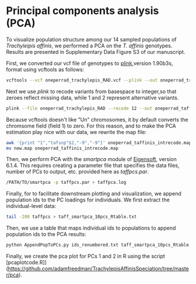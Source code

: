 # Principal components analysis (PCA)
To visualize population structure among our 14 sampled populations of *Trachyleipis affinis*, we performed a PCA on the *T. affinis* genotypes. Results are presented in Supplementary Data Figure S3 of our manuscript.

First, we converted our vcf file of genotypes to [plink](https://www.cog-genomics.org/plink2),version 1.90b3s, format using vcftools as follows:
```bash
vcftools --vcf oneperrad_trachylepis_RAD.vcf --plink --out oneperrad_trachylepis_RAD
```
Next we use *plink* to recode variants from basespace to integer,so that zeroes reflect missing data, while 1 and 2 represent alternative variants.
```bash
plink --file oneperrad_trachylepis_RAD --recode 12 --out oneperrad_taffinis_intrecode
```

Because vcftools doesn't like "Un" chromosomes, it by default converts the chromsome field (field 1) to zero. For this reason, and to make the PCA estimation play nice with our data, we rewrite the map file:
```bash
awk '{print "1","tafsnp"$2,"-9","-9"}' oneperrad_taffinis_intrecode.map > new.map
mv new.map oneperrad_taffinis_intrecode.map
```
Then, we perform PCA with the *smartpca* module of [Eigensoft](https://www.hsph.harvard.edu/alkes-price/software/), version 6.1.4. This requires creating a parameter file that specifies the data files, number of PCs to output, etc. provided here as *taffpcs.par*.
```bash
/PATH/TO/smartpca -p taffpcs.par > taffpca.log
```
Finally, for to facilitate downstream plotting and visualization, we append population ids to the PC loadings for individuals. We first extract the individual-level data:
```bash
tail -208 taffpcs > taff_smartpca_10pcs_Rtable.txt
```
Then, we use a table that maps individual ids to populations to append population ids to the PCA results:
```bash
python AppendPopToPCs.py ids_renumbered.txt taff_smartpca_10pcs_Rtable.txt
```
Finally, we create the pca plot for PCs 1 and 2 in R using the script [pcaplotcode.R]](https://github.com/adamfreedman/TrachylepisAffinisSpeciation/tree/master/pca).
